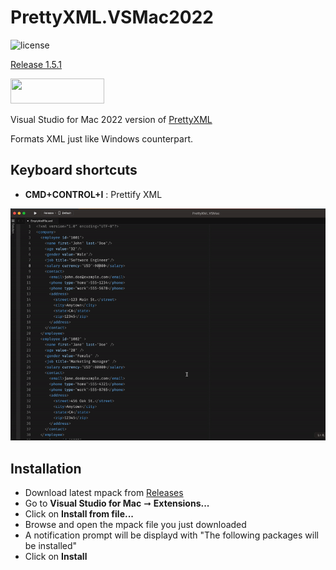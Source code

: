 # PrettyXML.VSMac2022

![license](https://img.shields.io/github/license/pmahend1/PrettyXML.VSMac?label=License&color=brightgreen&style=flat-square)

[Release 1.5.1](https://github.com/datnvh/PrettyXML.VSMac2022/releases) 

[<img src="https://cdn.buymeacoffee.com/buttons/v2/default-blue.png" width=150 height=40>](https://www.buymeacoffee.com/datnvh)  

Visual Studio for Mac 2022 version of [PrettyXML](https://github.com/pmahend1/PrettyXML)

Formats XML just like Windows counterpart.


## Keyboard shortcuts

- **CMD+CONTROL+I** : Prettify XML  

![Example](./example.gif)  


## Installation 

- Download latest mpack from [Releases](https://github.com/datnvh/PrettyXML.VSMac2022/releases)
- Go to **Visual Studio for Mac** ➞ **Extensions...**
- Click on **Install from file...**
- Browse and open the mpack file you just downloaded
- A notification prompt will be displayd with "The following packages will be installed"
- Click on **Install**  
